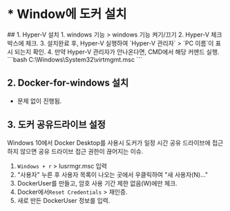 # * Window에 도커 설치 
<Author name="Hidekuma"/>
## 1. Hyper-V 설치
1. windows 기능 > windows 기능 켜기/끄기
2. Hyper-V 체크박스에 체크.
3. 설치완료 후, Hyper-V 실행하여 `Hyper-V 관리자` >  `PC 이름`이 표시 되는지 확인.
4. 만약 Hyper-V 관리자가 안나온다면, CMD에서 해당 커맨드 실행.
```bash
  C:\Windows\System32\virtmgmt.msc
```

## 2. Docker-for-windows 설치
 - 문제 없이 진행됨.

## 3. 도커 공유드라이브 설정
Windows 10에서 Docker Desktop를 사용시 도커가 일정 시간 공유 드라이브에 접근하지 않으면  공유 드라이브 접근 권한이 끊어지는 이슈.
1. `Windows + r` > lusrmgr.msc 입력
2. "사용자" 누른 후 사용자 목록이 나오는 곳에서 우클릭하여 "새 사용자(N)..." 
3. DockerUser를 만들고, 암호 사용 기간 제한 없음(W)에만 체크.
4. Docker에서`Reset Credentials` > 재인증.
5. 새로 만든 DockerUser 정보를 입력.


